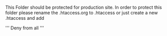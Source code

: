 This Folder should be protected for production site.
In order to protect this folder please rename the .htaccess.org to .htaccess 
or
just create a new .htaccess and add 

''' Deny from all ''' 
